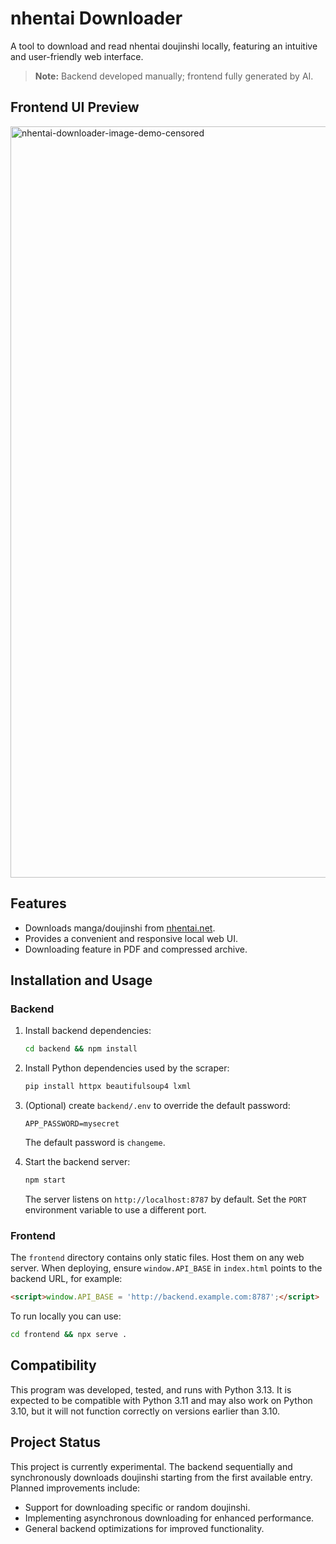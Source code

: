 # nhentai Downloader

A tool to download and read nhentai doujinshi locally, featuring an intuitive and user-friendly web interface.

> **Note:**
> Backend developed manually; frontend fully generated by AI.

## Frontend UI Preview


<img width="1202" alt="nhentai-downloader-image-demo-censored" src="https://github.com/user-attachments/assets/d2de2b38-03df-4d3c-a569-0ef76b9b2efa" />


## Features

* Downloads manga/doujinshi from [nhentai.net](https://nhentai.net).
* Provides a convenient and responsive local web UI.
* Downloading feature in PDF and compressed archive.

## Installation and Usage

### Backend

1. Install backend dependencies:

   ```bash
   cd backend && npm install
   ```

2. Install Python dependencies used by the scraper:

   ```bash
   pip install httpx beautifulsoup4 lxml
   ```

3. (Optional) create `backend/.env` to override the default password:

   ```
   APP_PASSWORD=mysecret
   ```

   The default password is `changeme`.

4. Start the backend server:

   ```bash
   npm start
   ```

   The server listens on `http://localhost:8787` by default. Set the `PORT`
   environment variable to use a different port.

### Frontend

The `frontend` directory contains only static files. Host them on any web
server. When deploying, ensure `window.API_BASE` in `index.html` points to the
backend URL, for example:

```html
<script>window.API_BASE = 'http://backend.example.com:8787';</script>
```

To run locally you can use:

```bash
cd frontend && npx serve .
```

## Compatibility

This program was developed, tested, and runs with Python 3.13. It is expected to be compatible with Python 3.11 and may also work on Python 3.10, but it will not function correctly on versions earlier than 3.10.

## Project Status

This project is currently experimental. The backend sequentially and synchronously downloads doujinshi starting from the first available entry. Planned improvements include:

* Support for downloading specific or random doujinshi.
* Implementing asynchronous downloading for enhanced performance.
* General backend optimizations for improved functionality.
